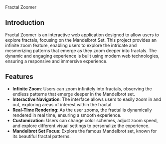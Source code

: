 Fractal Zoomer

## Introduction

Fractal Zoomer is an interactive web application designed to allow users to explore fractals, focusing on the Mandelbrot Set. This project provides an infinite zoom feature, enabling users to explore the intricate and mesmerizing patterns that emerge as they zoom deeper into fractals. The dynamic and engaging experience is built using modern web technologies, ensuring a responsive and immersive experience.

## Features

- **Infinite Zoom**: Users can zoom infinitely into fractals, observing the endless patterns that emerge deeper in the Mandelbrot set.
- **Interactive Navigation**: The interface allows users to easily zoom in and out, exploring areas of interest within the fractal.
- **Real-Time Rendering**: As the user zooms, the fractal is dynamically rendered in real time, ensuring a smooth experience.
- **Customization**: Users can change color schemes, adjust zoom speed, and explore different visual settings to personalize the experience.
- **Mandelbrot Set Focus**: Explore the famous Mandelbrot set, known for its beautiful fractal patterns.

